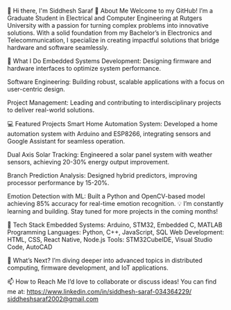 👋 Hi there, I'm Siddhesh Saraf
🚀 About Me
Welcome to my GitHub! I’m a Graduate Student in Electrical and Computer Engineering at Rutgers University with a passion for turning complex problems into innovative solutions. With a solid foundation from my Bachelor’s in Electronics and Telecommunication, I specialize in creating impactful solutions that bridge hardware and software seamlessly.

🌟 What I Do
Embedded Systems Development: Designing firmware and hardware interfaces to optimize system performance.

Software Engineering: Building robust, scalable applications with a focus on user-centric design.

Project Management: Leading and contributing to interdisciplinary projects to deliver real-world solutions.

💻 Featured Projects
Smart Home Automation System: Developed a home automation system with Arduino and ESP8266, integrating sensors and Google Assistant for seamless operation.

Dual Axis Solar Tracking: Engineered a solar panel system with weather sensors, achieving 20-30% energy output improvement.

Branch Prediction Analysis: Designed hybrid predictors, improving processor performance by 15-20%.

Emotion Detection with ML: Built a Python and OpenCV-based model achieving 85% accuracy for real-time emotion recognition.
💡 I’m constantly learning and building. Stay tuned for more projects in the coming months!

🔧 Tech Stack
Embedded Systems: Arduino, STM32, Embedded C, MATLAB
Programming Languages: Python, C++, JavaScript, SQL
Web Development: HTML, CSS, React Native, Node.js
Tools: STM32CubeIDE, Visual Studio Code, AutoCAD

🌱 What’s Next?
I’m diving deeper into advanced topics in distributed computing, firmware development, and IoT applications.

📫 How to Reach Me
I’d love to collaborate or discuss ideas! You can find me at:
https://www.linkedin.com/in/siddhesh-saraf-034364229/
siddheshsaraf2002@gmail.com

















<!--
**Siddhesh67/Siddhesh67** is a ✨ _special_ ✨ repository because its `README.md` (this file) appears on your GitHub profile.

Here are some ideas to get you started:

- 🔭 I’m currently working on ...
- 🌱 I’m currently learning ...
- 👯 I’m looking to collaborate on ...
- 🤔 I’m looking for help with ...
- 💬 Ask me about ...
- 📫 How to reach me: ...
- 😄 Pronouns: ...
- ⚡ Fun fact: ...
-->
